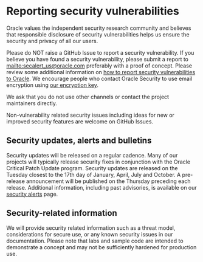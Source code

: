 # Reporting security vulnerabilities

Oracle values the independent security research community and believes that
responsible disclosure of security vulnerabilities helps us ensure the security
and privacy of all our users.

Please do NOT raise a GitHub Issue to report a security vulnerability. If you
believe you have found a security vulnerability, please submit a report to
<mailto:secalert_us@oracle.com> preferably with a proof of concept. Please review
some additional information on [how to report security vulnerabilities to Oracle][1].
We encourage people who contact Oracle Security to use email encryption using
[our encryption key][2].

We ask that you do not use other channels or contact the project maintainers
directly.

Non-vulnerability related security issues including ideas for new or improved
security features are welcome on GitHub Issues.

## Security updates, alerts and bulletins

Security updates will be released on a regular cadence. Many of our projects
will typically release security fixes in conjunction with the
Oracle Critical Patch Update program. Security updates are released on the
Tuesday closest to the 17th day of January, April, July and October. A pre-release
announcement will be published on the Thursday preceding each release. Additional
information, including past advisories, is available on our [security alerts][3]
page.

## Security-related information

We will provide security related information such as a threat model, considerations
for secure use, or any known security issues in our documentation. Please note
that labs and sample code are intended to demonstrate a concept and may not be
sufficiently hardened for production use.

[1]: https://www.oracle.com/corporate/security-practices/assurance/vulnerability/reporting.html
[2]: https://www.oracle.com/security-alerts/encryptionkey.html
[3]: https://www.oracle.com/security-alerts/
